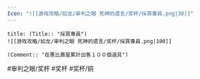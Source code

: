 ```yaml
---
Icon: "![[游戏攻略/如龙/审判之眼 死神的遗言/奖杯/採買專員.png|30]]"
---
```

```ad-common-bronze-trophy
title: (Title:: "採買專員")
![[游戏攻略/如龙/审判之眼 死神的遗言/奖杯/採買專員.png|100]]

(Comment:: "在惠比壽屋累計出售１００個道具")
```

#审判之眼/奖杯 #奖杯 #奖杯/铜

